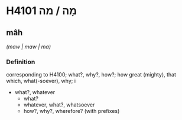 # H4101 מָה / מה

## mâh

_(maw | maw | ma)_

### Definition

corresponding to H4100; what?, why?, how?; how great (mighty), that which, what(-soever), why; i

- what?, whatever
  - what?
  - whatever, what?, whatsoever
  - how?, why?, wherefore? (with prefixes)
